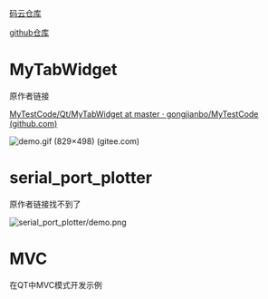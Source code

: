 [码云仓库](https://gitee.com/strongercjd/QT_Demo_Code)

[github仓库](https://github.com/strongercjd/QT_Demo_Code)



# MyTabWidget

原作者链接

[MyTestCode/Qt/MyTabWidget at master · gongjianbo/MyTestCode (github.com)](https://github.com/gongjianbo/MyTestCode/tree/master/Qt/MyTabWidget)

![demo.gif (829×498) (gitee.com)](https://gitee.com/strongercjd/QT_Demo_Code/raw/master/MyTabWidget/demo.gif)





# serial_port_plotter

原作者链接找不到了

![serial_port_plotter/demo.png](https://gitee.com/strongercjd/QT_Demo_Code/raw/master/serial_port_plotter/demo.png)





# MVC



在QT中MVC模式开发示例
